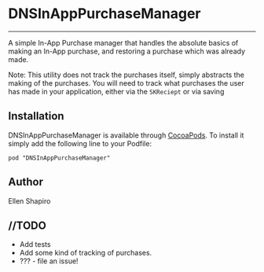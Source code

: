 # DNSInAppPurchaseManager
----
A simple In-App Purchase manager that handles the absolute basics of making an In-App purchase, and restoring a purchase which was already made. 

Note: This utility does not track the purchases itself, simply abstracts the making of the purchases. You will need to track what purchases the user has made in your application, either via the `SKReciept` or via saving 


## Installation

DNSInAppPurchaseManager is available through [CocoaPods](http://cocoapods.org). To install it simply add the following line to your Podfile:

    pod "DNSInAppPurchaseManager"

## Author

Ellen Shapiro


## //TODO
- Add tests
- Add some kind of tracking of purchases. 
- ??? - file an issue!
